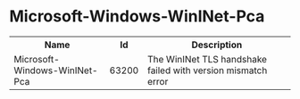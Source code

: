 # Microsoft-Windows-WinINet-Pca

<table>
<colgroup><col/><col/><col/></colgroup>
<tr><th>Name</th><th>Id</th><th>Description</th></tr>
<tr><td>Microsoft-Windows-WinINet-Pca</td><td>63200</td><td>The WinINet TLS handshake failed with version mismatch error</td></tr>
</table>
